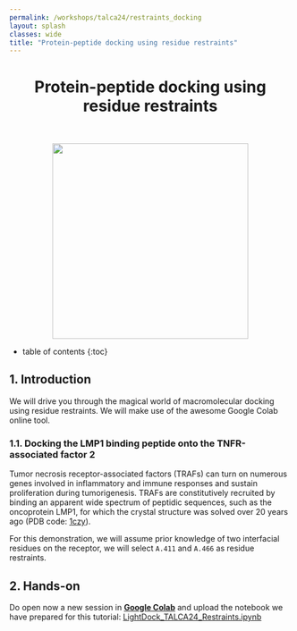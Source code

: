 ```yaml
---
permalink: /workshops/talca24/restraints_docking
layout: splash
classes: wide
title: "Protein-peptide docking using residue restraints"
---
```


<center><h1 style="margin-top:40px">Protein-peptide docking using residue restraints</h1></center>

<br>

<p align="center">
    <img style="height:350px;" src="restraints_docking/images/restraints_docking.png">
</p>

* table of contents
{:toc}


## 1. Introduction

We will drive you through the magical world of macromolecular docking using residue restraints. We will make use of the awesome Google Colab online tool.

### 1.1. Docking the LMP1 binding peptide onto the TNFR-associated factor 2

Tumor necrosis receptor-associated factors (TRAFs) can turn on numerous genes involved in inflammatory and immune responses and sustain proliferation during tumorigenesis. TRAFs are constitutively recruited by binding an apparent wide spectrum of peptidic sequences, such as the oncoprotein LMP1, for which the crystal structure was solved over 20 years ago (PDB code: [1czy](https://www.rcsb.org/structure/1CZY)).

For this demonstration, we will assume prior knowledge of two interfacial residues on the receptor, we will select `A.411` and `A.466` as residue restraints.

## 2. Hands-on

Do open now a new session in **[Google Colab](https://colab.research.google.com/)** and upload the notebook we have prepared for this tutorial: [LightDock_TALCA24_Restraints.ipynb](restraints_docking/data/LightDock_TALCA24_Restraints.ipynb)



